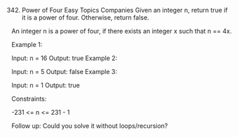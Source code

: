 342. Power of Four
     Easy
     Topics
     Companies
     Given an integer n, return true if it is a power of four. Otherwise, return false.

An integer n is a power of four, if there exists an integer x such that n == 4x.



Example 1:

Input: n = 16
Output: true
Example 2:

Input: n = 5
Output: false
Example 3:

Input: n = 1
Output: true


Constraints:

-231 <= n <= 231 - 1


Follow up: Could you solve it without loops/recursion?